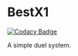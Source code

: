 # BestX1
[![Codacy Badge](https://app.codacy.com/project/badge/Grade/15ccc8aecb48472ca6546f0bd0e0d399)](https://www.codacy.com/gh/Caique1394/BestX1/dashboard?utm_source=github.com&amp;utm_medium=referral&amp;utm_content=Caique1394/BestX1&amp;utm_campaign=Badge_Grade)

A simple duel system. 
